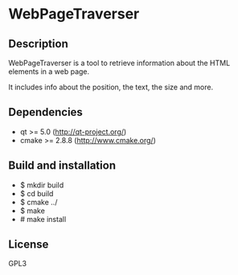 WebPageTraverser
================

Description
-----------
WebPageTraverser is a tool to retrieve information about the HTML elements in a 
web page.

It includes info about the position, the text, the size and more.

Dependencies
------------
* qt >= 5.0 (http://qt-project.org/)
* cmake >= 2.8.8 (http://www.cmake.org/)

Build and installation
----------------------
- $ mkdir build
- $ cd build
- $ cmake ../
- $ make
- \# make install

License
-------
GPL3
